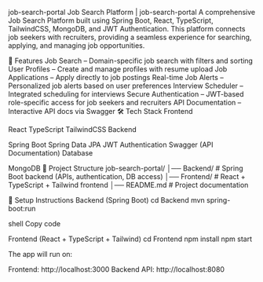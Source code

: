 job-search-portal
Job Search Platform | job-search-portal
A comprehensive Job Search Platform built using Spring Boot, React, TypeScript, TailwindCSS, MongoDB, and JWT Authentication.
This platform connects job seekers with recruiters, providing a seamless experience for searching, applying, and managing job opportunities.

🚀 Features
Job Search – Domain-specific job search with filters and sorting
User Profiles – Create and manage profiles with resume upload
Job Applications – Apply directly to job postings
Real-time Job Alerts – Personalized job alerts based on user preferences
Interview Scheduler – Integrated scheduling for interviews
Secure Authentication – JWT-based role-specific access for job seekers and recruiters
API Documentation – Interactive API docs via Swagger
🛠️ Tech Stack
Frontend

React
TypeScript
TailwindCSS
Backend

Spring Boot
Spring Data JPA
JWT Authentication
Swagger (API Documentation)
Database

MongoDB
📂 Project Structure
job-search-portal/ │── Backend/ # Spring Boot backend (APIs, authentication, DB access) │── Frontend/ # React + TypeScript + Tailwind frontend │── README.md # Project documentation

🔧 Setup Instructions
Backend (Spring Boot)
cd Backend mvn spring-boot:run

shell Copy code

Frontend (React + TypeScript + Tailwind)
cd Frontend npm install npm start

The app will run on:

Frontend: http://localhost:3000
Backend API: http://localhost:8080
